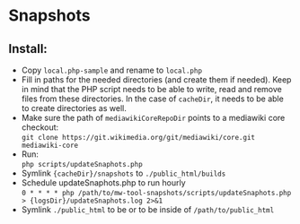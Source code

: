 Snapshots
======================

## Install:
* Copy `local.php-sample` and rename to `local.php`
* Fill in paths for the needed directories (and create them if needed). Keep in mind that the PHP script
  needs to be able to write, read and remove files from these directories.
  In the case of `cacheDir`, it needs to be able to create directories as well.
* Make sure the path of `mediawikiCoreRepoDir` points to a mediawiki core checkout:<br>
  `git clone https://git.wikimedia.org/git/mediawiki/core.git mediawiki-core`
* Run:<br>
  `php scripts/updateSnaphots.php`
* Symlink `{cacheDir}/snapshots` to `./public_html/builds`
* Schedule updateSnaphots.php to run hourly<br>
   `0 * * * * php /path/to/mw-tool-snapshots/scripts/updateSnaphots.php > {logsDir}/updateSnaphots.log 2>&1`
* Symlink `./public_html` to be or to be inside of `/path/to/public_html`
